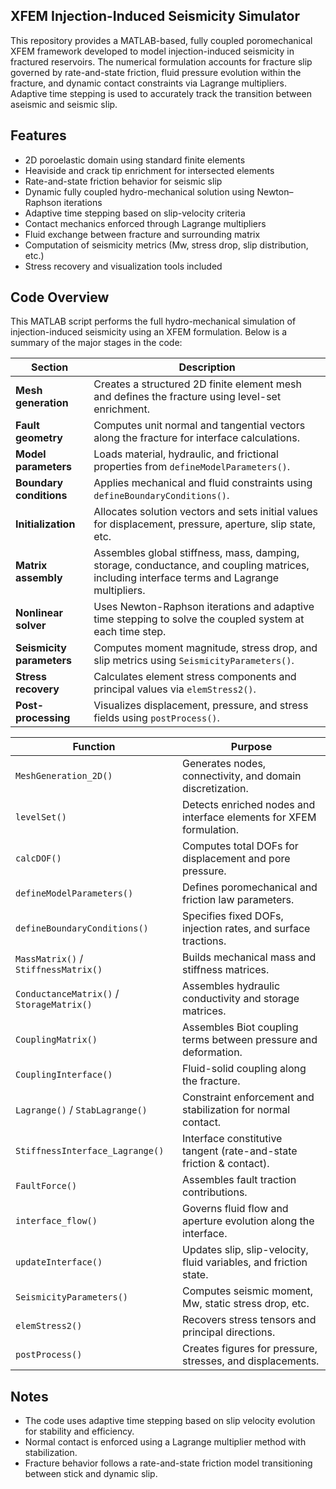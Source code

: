 ## XFEM Injection-Induced Seismicity Simulator

This repository provides a MATLAB-based, fully coupled poromechanical XFEM framework developed to model injection-induced seismicity in fractured reservoirs. The numerical formulation accounts for fracture slip governed by rate-and-state friction, fluid pressure evolution within the fracture, and dynamic contact constraints via Lagrange multipliers. Adaptive time stepping is used to accurately track the transition between aseismic and seismic slip.

## Features
- 2D poroelastic domain using standard finite elements
- Heaviside and crack tip enrichment for intersected elements
- Rate-and-state friction behavior for seismic slip
- Dynamic fully coupled hydro-mechanical solution using Newton–Raphson iterations
- Adaptive time stepping based on slip-velocity criteria
- Contact mechanics enforced through Lagrange multipliers
- Fluid exchange between fracture and surrounding matrix
- Computation of seismicity metrics (Mw, stress drop, slip distribution, etc.)
- Stress recovery and visualization tools included

## Code Overview
This MATLAB script performs the full hydro-mechanical simulation of injection-induced seismicity using an XFEM formulation. Below is a summary of the major stages in the code:
  
| Section                   | Description                                                                                                                                 |
| ------------------------- | ------------------------------------------------------------------------------------------------------------------------------------------- |
| **Mesh generation**       | Creates a structured 2D finite element mesh and defines the fracture using level-set enrichment.                                            |
| **Fault geometry**        | Computes unit normal and tangential vectors along the fracture for interface calculations.                                                  |
| **Model parameters**      | Loads material, hydraulic, and frictional properties from `defineModelParameters()`.                                                        |
| **Boundary conditions**   | Applies mechanical and fluid constraints using `defineBoundaryConditions()`.                                                                |
| **Initialization**        | Allocates solution vectors and sets initial values for displacement, pressure, aperture, slip state, etc.                                   |
| **Matrix assembly**       | Assembles global stiffness, mass, damping, storage, conductance, and coupling matrices, including interface terms and Lagrange multipliers. |
| **Nonlinear solver**      | Uses Newton-Raphson iterations and adaptive time stepping to solve the coupled system at each time step.                                    |
| **Seismicity parameters** | Computes moment magnitude, stress drop, and slip metrics using `SeismicityParameters()`.                                                    |
| **Stress recovery**       | Calculates element stress components and principal values via `elemStress2()`.                                                              |
| **Post-processing**       | Visualizes displacement, pressure, and stress fields using `postProcess()`.                                                                 |

| Function                                  | Purpose                                                             |
| ----------------------------------------- | ------------------------------------------------------------------- |
| `MeshGeneration_2D()`                     | Generates nodes, connectivity, and domain discretization.           |
| `levelSet()`                              | Detects enriched nodes and interface elements for XFEM formulation. |
| `calcDOF()`                               | Computes total DOFs for displacement and pore pressure.             |
| `defineModelParameters()`                 | Defines poromechanical and friction law parameters.                 |
| `defineBoundaryConditions()`              | Specifies fixed DOFs, injection rates, and surface tractions.       |
| `MassMatrix()` / `StiffnessMatrix()`      | Builds mechanical mass and stiffness matrices.                      |
| `ConductanceMatrix()` / `StorageMatrix()` | Assembles hydraulic conductivity and storage matrices.              |
| `CouplingMatrix()`                        | Assembles Biot coupling terms between pressure and deformation.     |
| `CouplingInterface()`                     | Fluid-solid coupling along the fracture.                            |
| `Lagrange()` / `StabLagrange()`           | Constraint enforcement and stabilization for normal contact.        |
| `StiffnessInterface_Lagrange()`           | Interface constitutive tangent (rate-and-state friction & contact). |
| `FaultForce()`                            | Assembles fault traction contributions.                             |
| `interface_flow()`                        | Governs fluid flow and aperture evolution along the interface.      |
| `updateInterface()`                       | Updates slip, slip-velocity, fluid variables, and friction state.   |
| `SeismicityParameters()`                  | Computes seismic moment, Mw, static stress drop, etc.               |
| `elemStress2()`                           | Recovers stress tensors and principal directions.                   |
| `postProcess()`                           | Creates figures for pressure, stresses, and displacements.          |

## Notes
* The code uses adaptive time stepping based on slip velocity evolution for stability and efficiency.
* Normal contact is enforced using a Lagrange multiplier method with stabilization.
* Fracture behavior follows a rate-and-state friction model transitioning between stick and dynamic slip.

